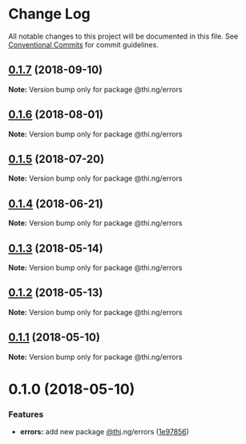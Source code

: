 # Change Log

All notable changes to this project will be documented in this file.
See [Conventional Commits](https://conventionalcommits.org) for commit guidelines.

<a name="0.1.7"></a>
## [0.1.7](https://github.com/thi-ng/umbrella/compare/@thi.ng/errors@0.1.6...@thi.ng/errors@0.1.7) (2018-09-10)

**Note:** Version bump only for package @thi.ng/errors





<a name="0.1.6"></a>
## [0.1.6](https://github.com/thi-ng/umbrella/compare/@thi.ng/errors@0.1.5...@thi.ng/errors@0.1.6) (2018-08-01)




**Note:** Version bump only for package @thi.ng/errors

<a name="0.1.5"></a>
## [0.1.5](https://github.com/thi-ng/umbrella/compare/@thi.ng/errors@0.1.4...@thi.ng/errors@0.1.5) (2018-07-20)




**Note:** Version bump only for package @thi.ng/errors

<a name="0.1.4"></a>
## [0.1.4](https://github.com/thi-ng/umbrella/compare/@thi.ng/errors@0.1.3...@thi.ng/errors@0.1.4) (2018-06-21)




**Note:** Version bump only for package @thi.ng/errors

<a name="0.1.3"></a>
## [0.1.3](https://github.com/thi-ng/umbrella/compare/@thi.ng/errors@0.1.2...@thi.ng/errors@0.1.3) (2018-05-14)




**Note:** Version bump only for package @thi.ng/errors

<a name="0.1.2"></a>
## [0.1.2](https://github.com/thi-ng/umbrella/compare/@thi.ng/errors@0.1.1...@thi.ng/errors@0.1.2) (2018-05-13)




**Note:** Version bump only for package @thi.ng/errors

<a name="0.1.1"></a>
## [0.1.1](https://github.com/thi-ng/umbrella/compare/@thi.ng/errors@0.1.0...@thi.ng/errors@0.1.1) (2018-05-10)




**Note:** Version bump only for package @thi.ng/errors

<a name="0.1.0"></a>
# 0.1.0 (2018-05-10)


### Features

* **errors:** add new package [@thi](https://github.com/thi).ng/errors ([1e97856](https://github.com/thi-ng/umbrella/commit/1e97856))
